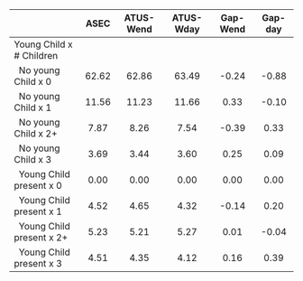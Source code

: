 
|                      |         ASEC |    ATUS-Wend |    ATUS-Wday |     Gap-Wend |      Gap-day |
| -------------------- | :----------: | :----------: | :----------: | :----------: | :----------: |
| Young Child x # Children |              |              |              |              |              |
| &nbsp;&nbsp;No young Child x 0 |        62.62 |        62.86 |        63.49 |        -0.24 |        -0.88 |
| &nbsp;&nbsp;No young Child x 1 |        11.56 |        11.23 |        11.66 |         0.33 |        -0.10 |
| &nbsp;&nbsp;No young Child x 2+ |         7.87 |         8.26 |         7.54 |        -0.39 |         0.33 |
| &nbsp;&nbsp;No young Child x 3 |         3.69 |         3.44 |         3.60 |         0.25 |         0.09 |
| &nbsp;&nbsp;Young Child present x 0 |         0.00 |         0.00 |         0.00 |         0.00 |         0.00 |
| &nbsp;&nbsp;Young Child present x 1 |         4.52 |         4.65 |         4.32 |        -0.14 |         0.20 |
| &nbsp;&nbsp;Young Child present x 2+ |         5.23 |         5.21 |         5.27 |         0.01 |        -0.04 |
| &nbsp;&nbsp;Young Child present x 3 |         4.51 |         4.35 |         4.12 |         0.16 |         0.39 |

